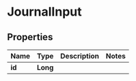 
# JournalInput

## Properties
Name | Type | Description | Notes
------------ | ------------- | ------------- | -------------
**id** | **Long** |  | 




